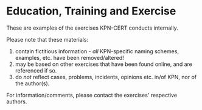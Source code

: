 # Education, Training and Exercise

These are examples of the exercises KPN-CERT conducts internally.

Please note that these materials:

1) contain fictitious information - _all_ KPN-specific naming schemes, examples, etc. have been removed/altered!
2) may be based on other exercises that have been found online, and are referenced if so.
3) do _not_ reflect cases, problems, incidents, opinions etc. in/of KPN, nor of the author(s).

For information/comments, please contact the exercises' respective authors.
